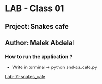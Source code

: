# LAB - Class 01

## Project: Snakes cafe

## Author: Malek Abdelal

### How to run the application ?

- Write in terminal => python snakes_cafe.py

[Lab-01-snakes_cafe](https://github.com/Malek-Abdelal/snakes-cafe)